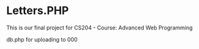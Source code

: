 # Letters.PHP
This is our final project for CS204 - Course: Advanced Web Programming

db.php for uploading to 000
<?php
$host = "localhost";
$user = "id16991579_19bit2_letters";
$pw = "19BIT2_Final_Project";
$db = "id16991579_letters";

// #1: create the conn object
$conn = new mysqli($host, $user, $pw, $db);

